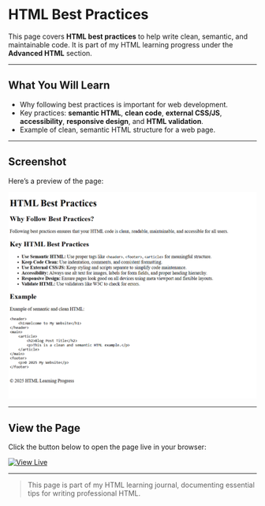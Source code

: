 # HTML Best Practices

This page covers **HTML best practices** to help write clean, semantic, and maintainable code. It is part of my HTML learning progress under the **Advanced HTML** section.  

---

## What You Will Learn

- Why following best practices is important for web development.  
- Key practices: **semantic HTML**, **clean code**, **external CSS/JS**, **accessibility**, **responsive design**, and **HTML validation**.  
- Example of clean, semantic HTML structure for a web page.  

---

## Screenshot

Here’s a preview of the page:

![Best Practices Screenshot](screenshot.png)

---

## View the Page

Click the button below to open the page live in your browser:

[![View Live](https://img.shields.io/badge/View%20Code-Live-brightgreen)](https://saintsamuelle.github.io/FRONTEND-LEARNING-PROGRESS/HTML/Best-practices/best-practices.html)

---

> This page is part of my HTML learning journal, documenting essential tips for writing professional HTML.
